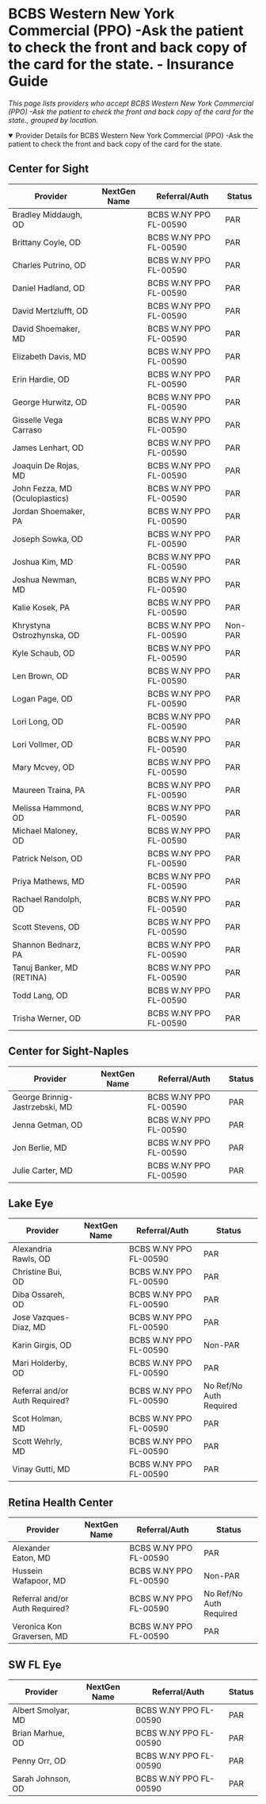 # BCBS Western New York Commercial (PPO) -Ask the patient to check the front and back copy of the card for the state. - Insurance Guide

*This page lists providers who accept BCBS Western New York Commercial (PPO) -Ask the patient to check the front and back copy of the card for the state., grouped by location.*

<details open><summary>Provider Details for BCBS Western New York Commercial (PPO) -Ask the patient to check the front and back copy of the card for the state.</summary>

## Center for Sight

| Provider | NextGen Name | Referral/Auth | Status |
|----------|-------------|--------------|--------|
| Bradley Middaugh, OD |  | BCBS W.NY PPO FL-00590 | PAR |
| Brittany Coyle, OD |  | BCBS W.NY PPO FL-00590 | PAR |
| Charles Putrino, OD |  | BCBS W.NY PPO FL-00590 | PAR |
| Daniel Hadland, OD |  | BCBS W.NY PPO FL-00590 | PAR |
| David Mertzlufft, OD |  | BCBS W.NY PPO FL-00590 | PAR |
| David Shoemaker, MD |  | BCBS W.NY PPO FL-00590 | PAR |
| Elizabeth Davis, MD |  | BCBS W.NY PPO FL-00590 | PAR |
| Erin Hardie, OD |  | BCBS W.NY PPO FL-00590 | PAR |
| George Hurwitz, OD |  | BCBS W.NY PPO FL-00590 | PAR |
| Gisselle Vega Carraso |  | BCBS W.NY PPO FL-00590 | PAR |
| James Lenhart, OD |  | BCBS W.NY PPO FL-00590 | PAR |
| Joaquin De Rojas, MD |  | BCBS W.NY PPO FL-00590 | PAR |
| John Fezza, MD (Oculoplastics) |  | BCBS W.NY PPO FL-00590 | PAR |
| Jordan Shoemaker, PA |  | BCBS W.NY PPO FL-00590 | PAR |
| Joseph Sowka, OD |  | BCBS W.NY PPO FL-00590 | PAR |
| Joshua Kim, MD |  | BCBS W.NY PPO FL-00590 | PAR |
| Joshua Newman, MD |  | BCBS W.NY PPO FL-00590 | PAR |
| Kalie Kosek, PA |  | BCBS W.NY PPO FL-00590 | PAR |
| Khrystyna Ostrozhynska, OD |  | BCBS W.NY PPO FL-00590 | Non-PAR |
| Kyle Schaub, OD |  | BCBS W.NY PPO FL-00590 | PAR |
| Len Brown, OD |  | BCBS W.NY PPO FL-00590 | PAR |
| Logan Page, OD |  | BCBS W.NY PPO FL-00590 | PAR |
| Lori Long, OD |  | BCBS W.NY PPO FL-00590 | PAR |
| Lori Vollmer, OD |  | BCBS W.NY PPO FL-00590 | PAR |
| Mary Mcvey, OD |  | BCBS W.NY PPO FL-00590 | PAR |
| Maureen Traina, PA |  | BCBS W.NY PPO FL-00590 | PAR |
| Melissa Hammond, OD |  | BCBS W.NY PPO FL-00590 | PAR |
| Michael Maloney, OD |  | BCBS W.NY PPO FL-00590 | PAR |
| Patrick Nelson, OD |  | BCBS W.NY PPO FL-00590 | PAR |
| Priya Mathews, MD |  | BCBS W.NY PPO FL-00590 | PAR |
| Rachael Randolph, OD |  | BCBS W.NY PPO FL-00590 | PAR |
| Scott Stevens, OD |  | BCBS W.NY PPO FL-00590 | PAR |
| Shannon Bednarz, PA |  | BCBS W.NY PPO FL-00590 | PAR |
| Tanuj Banker, MD (RETINA) |  | BCBS W.NY PPO FL-00590 | PAR |
| Todd Lang, OD |  | BCBS W.NY PPO FL-00590 | PAR |
| Trisha Werner, OD |  | BCBS W.NY PPO FL-00590 | PAR |

## Center for Sight-Naples

| Provider | NextGen Name | Referral/Auth | Status |
|----------|-------------|--------------|--------|
| George Brinnig-Jastrzebski, MD |  | BCBS W.NY PPO FL-00590 | PAR |
| Jenna Getman, OD |  | BCBS W.NY PPO FL-00590 | PAR |
| Jon Berlie, MD |  | BCBS W.NY PPO FL-00590 | PAR |
| Julie Carter, MD |  | BCBS W.NY PPO FL-00590 | PAR |

## Lake Eye 

| Provider | NextGen Name | Referral/Auth | Status |
|----------|-------------|--------------|--------|
| Alexandria Rawls, OD |  | BCBS W.NY PPO FL-00590 | PAR |
| Christine Bui, OD |  | BCBS W.NY PPO FL-00590 | PAR |
| Diba Ossareh, OD |  | BCBS W.NY PPO FL-00590 | PAR |
| Jose Vazques-Diaz, MD |  | BCBS W.NY PPO FL-00590 | PAR |
| Karin Girgis, OD |  | BCBS W.NY PPO FL-00590 | Non-PAR |
| Mari Holderby, OD |  | BCBS W.NY PPO FL-00590 | PAR |
| Referral and/or Auth Required? |  | BCBS W.NY PPO FL-00590 | No Ref/No Auth Required |
| Scot Holman, MD |  | BCBS W.NY PPO FL-00590 | PAR |
| Scott Wehrly, MD |  | BCBS W.NY PPO FL-00590 | PAR |
| Vinay Gutti, MD |  | BCBS W.NY PPO FL-00590 | PAR |

## Retina Health Center

| Provider | NextGen Name | Referral/Auth | Status |
|----------|-------------|--------------|--------|
| Alexander Eaton, MD |  | BCBS W.NY PPO FL-00590 | PAR |
| Hussein Wafapoor, MD |  | BCBS W.NY PPO FL-00590 | Non-PAR |
| Referral and/or Auth Required? |  | BCBS W.NY PPO FL-00590 | No Ref/No Auth Required |
| Veronica Kon Graversen, MD |  | BCBS W.NY PPO FL-00590 | PAR |

## SW FL Eye

| Provider | NextGen Name | Referral/Auth | Status |
|----------|-------------|--------------|--------|
| Albert Smolyar, MD |  | BCBS W.NY PPO FL-00590 | PAR |
| Brian Marhue, OD |  | BCBS W.NY PPO FL-00590 | PAR |
| Penny Orr, OD |  | BCBS W.NY PPO FL-00590 | PAR |
| Sarah Johnson, OD |  | BCBS W.NY PPO FL-00590 | PAR |

</details>

